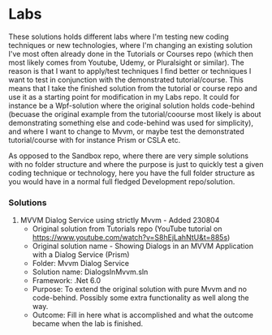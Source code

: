 # Labs

These solutions holds different labs where I'm testing new coding techniques or new technologies, where I'm changing an existing solution I've most often already done in the Tutorials or Courses repo (which then most likely comes from Youtube, Udemy, or Pluralsight or similar). The reason is that I want to apply/test techniques I find better or techniques I want to test in conjunction with the demonstrated tutorial/course. This means that I take the finished solution from the tutorial or course repo and use it as a starting point for modification in my Labs repo. It could for instance be a Wpf-solution where the original solution holds code-behind (becuase the original example from the tutorial/coourse most likely is about demonstrating something else and code-behind was used for simplicity), and where I want to change to Mvvm, or maybe test the demonstrated tutorial/course with for instance Prism or CSLA etc. 

As opposed to the Sandbox repo, where there are very simple solutions with no folder structure and where the purpose is just to quickly test a given coding technique or technology, here you have the full folder structure as you would have in a normal full fledged Development repo/solution. 

### Solutions

1. MVVM Dialog Service using strictly Mvvm - Added 230804 
	- Original solution from Tutorials repo (YouTube tutorial on https://www.youtube.com/watch?v=S8hEjLahNtU&t=885s)
	- Original solution name - Showing Dialogs in an MVVM Application with a Dialog Service (Prism)
	- Folder: Mvvm Dialog Service
	- Solution name: DialogsInMvvm.sln
	- Framework: .Net 6.0
	- Purpose: To extend the original solution with pure Mvvm and no code-behind. Possibly some extra functionality as well along the way.
 	- Outcome: Fill in here what is accomplished and what the outcome became when the lab is finished.

